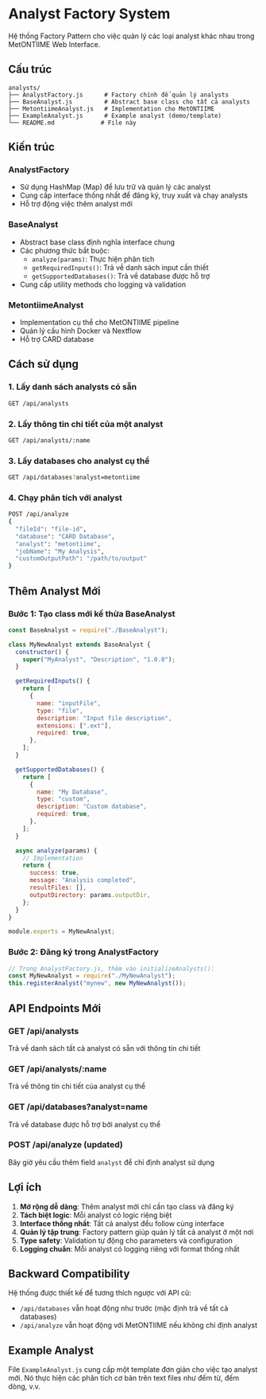 # Analyst Factory System

Hệ thống Factory Pattern cho việc quản lý các loại analyst khác nhau trong MetONTIIME Web Interface.

## Cấu trúc

```
analysts/
├── AnalystFactory.js      # Factory chính để quản lý analysts
├── BaseAnalyst.js         # Abstract base class cho tất cả analysts
├── MetontiimeAnalyst.js   # Implementation cho MetONTIIME
├── ExampleAnalyst.js      # Example analyst (demo/template)
└── README.md             # File này
```

## Kiến trúc

### AnalystFactory

- Sử dụng HashMap (Map) để lưu trữ và quản lý các analyst
- Cung cấp interface thống nhất để đăng ký, truy xuất và chạy analysts
- Hỗ trợ động việc thêm analyst mới

### BaseAnalyst

- Abstract base class định nghĩa interface chung
- Các phương thức bắt buộc:
  - `analyze(params)`: Thực hiện phân tích
  - `getRequiredInputs()`: Trả về danh sách input cần thiết
  - `getSupportedDatabases()`: Trả về database được hỗ trợ
- Cung cấp utility methods cho logging và validation

### MetontiimeAnalyst

- Implementation cụ thể cho MetONTIIME pipeline
- Quản lý cấu hình Docker và Nextflow
- Hỗ trợ CARD database

## Cách sử dụng

### 1. Lấy danh sách analysts có sẵn

```bash
GET /api/analysts
```

### 2. Lấy thông tin chi tiết của một analyst

```bash
GET /api/analysts/:name
```

### 3. Lấy databases cho analyst cụ thể

```bash
GET /api/databases?analyst=metontiime
```

### 4. Chạy phân tích với analyst

```bash
POST /api/analyze
{
  "fileId": "file-id",
  "database": "CARD Database",
  "analyst": "metontiime",
  "jobName": "My Analysis",
  "customOutputPath": "/path/to/output"
}
```

## Thêm Analyst Mới

### Bước 1: Tạo class mới kế thừa BaseAnalyst

```javascript
const BaseAnalyst = require("./BaseAnalyst");

class MyNewAnalyst extends BaseAnalyst {
  constructor() {
    super("MyAnalyst", "Description", "1.0.0");
  }

  getRequiredInputs() {
    return [
      {
        name: "inputFile",
        type: "file",
        description: "Input file description",
        extensions: [".ext"],
        required: true,
      },
    ];
  }

  getSupportedDatabases() {
    return [
      {
        name: "My Database",
        type: "custom",
        description: "Custom database",
        required: true,
      },
    ];
  }

  async analyze(params) {
    // Implementation
    return {
      success: true,
      message: "Analysis completed",
      resultFiles: [],
      outputDirectory: params.outputDir,
    };
  }
}

module.exports = MyNewAnalyst;
```

### Bước 2: Đăng ký trong AnalystFactory

```javascript
// Trong AnalystFactory.js, thêm vào initializeAnalysts():
const MyNewAnalyst = require("./MyNewAnalyst");
this.registerAnalyst("mynew", new MyNewAnalyst());
```

## API Endpoints Mới

### GET /api/analysts

Trả về danh sách tất cả analyst có sẵn với thông tin chi tiết

### GET /api/analysts/:name

Trả về thông tin chi tiết của analyst cụ thể

### GET /api/databases?analyst=name

Trả về database được hỗ trợ bởi analyst cụ thể

### POST /api/analyze (updated)

Bây giờ yêu cầu thêm field `analyst` để chỉ định analyst sử dụng

## Lợi ích

1. **Mở rộng dễ dàng**: Thêm analyst mới chỉ cần tạo class và đăng ký
2. **Tách biệt logic**: Mỗi analyst có logic riêng biệt
3. **Interface thống nhất**: Tất cả analyst đều follow cùng interface
4. **Quản lý tập trung**: Factory pattern giúp quản lý tất cả analyst ở một nơi
5. **Type safety**: Validation tự động cho parameters và configuration
6. **Logging chuẩn**: Mỗi analyst có logging riêng với format thống nhất

## Backward Compatibility

Hệ thống được thiết kế để tương thích ngược với API cũ:

- `/api/databases` vẫn hoạt động như trước (mặc định trả về tất cả databases)
- `/api/analyze` vẫn hoạt động với MetONTIIME nếu không chỉ định analyst

## Example Analyst

File `ExampleAnalyst.js` cung cấp một template đơn giản cho việc tạo analyst mới. Nó thực hiện các phân tích cơ bản trên text files như đếm từ, đếm dòng, v.v.
